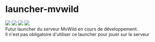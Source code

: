 # launcher-mvwild
<img src="https://img.shields.io/badge/Projet-EN COURS-RED"/> <img src="https://img.shields.io/badge/Status-HS-RED"/> <a href="https://discord.gg/5JcvM2B"><img src="https://img.shields.io/discord/421718807619436549?color=blue&label=Discord"/></a> <a href="https://www.mvwild.org"><img src="https://img.shields.io/badge/Site-mvwild.org-darkgreen"/></a><br>
Futur launcher du serveur MvWild en cours de développement.<br>
Il n'est pas obligatoire d'utiliser ce launcher pour jouer sur le serveur
